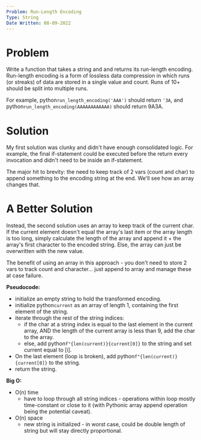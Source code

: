 ```yaml
---
Problem: Run-Length Encoding
Type: String
Date Written: 08-09-2022
---
```


# Problem
Write a function that takes a string and and returns its run-length encoding. Run-length encoding is a form of lossless data compression in which runs (or streaks) of data are stored in a single value and count. Runs of 10+ should be split into multiple runs.

For example, python```run_length_encoding('AAA')``` should return ```'3A```, and python```run_length_encoding(AAAAAAAAAAAA)``` should return 9A3A.

# Solution
My first solution was clunky and didn't have enough consolidated logic. For example, the final if-statement could be executed before the return every invocation and didn't need to be inside an if-statement.

The major hit to brevity: the need to keep track of 2 vars (count and char) to append something to the encoding string at the end. We'll see how an array changes that.

# A Better Solution
Instead, the second solution uses an array to keep track of the current char. If the current element doesn't equal the array's last item or the array length is too long, simply calculate the length of the array and append it + the array's first character to the encoded string. Else, the array can just be overwritten with the new value.

The benefit of using an array in this approach - you don't need to store 2 vars to track count and character... just append to array and manage these at case failure.

**Pseudocode:**
- initialize an empty string to hold the transformed encoding.
- initialize python```current``` as an array of length 1, containing the first element of the string.
- iterate through the rest of the string indices:
  - if the char at a string index is equal to the last element in the current array, AND the length of the current array is less than 9, add the char to the array.
  - else, add python```f"{len(current)}{current[0]}``` to the string and set current equal to [i].
- On the last element (loop is broken), add python```f"{len(current)}{current[0]}``` to the string.
- return the string.

**Big O:**
- O(n) time
  - have to loop through all string indices - operations within loop mostly time-constant or close to it (with Pythonic array append operation being the potential caveat).
- O(n) space
  - new string is initialized - in worst case, could be double length of string but will stay directly proportional.